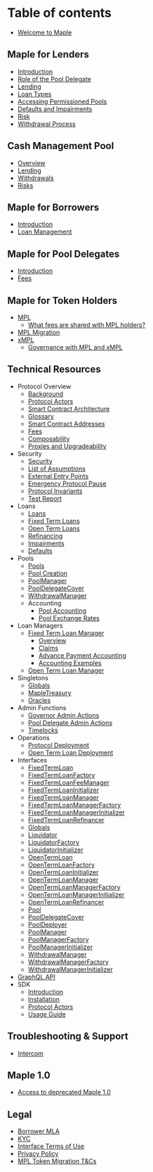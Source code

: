 # Table of contents

* [Welcome to Maple](README.md)

## Maple for Lenders

* [Introduction](maple-for-lenders/introduction.md)
* [Role of the Pool Delegate](maple-for-lenders/role-of-the-pool-delegate.md)
* [Lending](maple-for-lenders/lending.md)
* [Loan Types](maple-for-lenders/loan-types.md)
* [Accessing Permissioned Pools](maple-for-lenders/accessing-permissioned-pools.md)
* [Defaults and Impairments](maple-for-lenders/defaults-and-impairments.md)
* [Risk](maple-for-lenders/risk.md)
* [Withdrawal Process](maple-for-lenders/withdrawal-process.md)

## Cash Management Pool

* [Overview](cash-management-pool/overview.md)
* [Lending](cash-management-pool/lending.md)
* [Withdrawals](cash-management-pool/withdrawals.md)
* [Risks](cash-management-pool/risks.md)

## Maple for Borrowers

* [Introduction](maple-for-borrowers/introduction.md)
* [Loan Management](maple-for-borrowers/loan-management.md)

## Maple for Pool Delegates

* [Introduction](maple-for-pool-delegates/introduction.md)
* [Fees](maple-for-pool-delegates/fees.md)

## Maple for Token Holders

* [MPL](maple-for-token-holders/mpl-token.md)
  * [What fees are shared with MPL holders?](maple-for-token-holders/what-fees-are-shared-with-mpl-holders.md)
* [MPL Migration](maple-for-token-holders/mpl-token-migration.md)
* [xMPL](maple-for-token-holders/xmpl-token.md)
  * [Governance with MPL and xMPL](maple-for-token-holders/governance-with-mpl-and-xmpl.md)

## Technical Resources

* Protocol Overview
  * [Background](technical-resources/protocol-overview/background.md)
  * [Protocol Actors](technical-resources/protocol-overview/protocol-actors.md)
  * [Smart Contract Architecture](technical-resources/protocol-overview/smart-contract-architecture.md)
  * [Glossary](technical-resources/protocol-overview/glossary.md)
  * [Smart Contract Addresses](technical-resources/protocol-overview/smart-contract-addresses.md)
  * [Fees](technical-resources/protocol-overview/fees.md)
  * [Composability](technical-resources/protocol-overview/composability.md)
  * [Proxies and Upgradeability](technical-resources/protocol-overview/proxies-and-upgradeability.md)
* Security
  * [Security](technical-resources/security/security.md)
  * [List of Assumptions](technical-resources/security/list-of-assumptions.md)
  * [External Entry Points](technical-resources/security/external-entry-points.md)
  * [Emergency Protocol Pause](technical-resources/security/emergency-protocol-pause.md)
  * [Protocol Invariants](technical-resources/security/protocol-invariants.md)
  * [Test Report](technical-resources/security/test-report.md)
* Loans
  * [Loans](technical-resources/loans/loans.md)
  * [Fixed Term Loans](technical-resources/loans/fixed-term-loans.md)
  * [Open Term Loans](technical-resources/loans/open-term-loans.md)
  * [Refinancing](technical-resources/loans/refinancing.md)
  * [Impairments](technical-resources/loans/impairments.md)
  * [Defaults](technical-resources/loans/defaults.md)
* Pools
  * [Pools](technical-resources/pools/pools.md)
  * [Pool Creation](technical-resources/pools/pool-creation.md)
  * [PoolManager](technical-resources/pools/pool-manager.md)
  * [PoolDelegateCover](technical-resources/pools/pool-delegate-cover.md)
  * [WithdrawalManager](technical-resources/pools/withdrawal-manager.md)
  * Accounting
    * [Pool Accounting](technical-resources/pools/accounting/pool-accounting.md)
    * [Pool Exchange Rates](technical-resources/pools/accounting/pool-exchange-rates.md)
* Loan Managers
  * [Fixed Term Loan Manager](technical-resources/loan-managers/fixed-term-loan-manager/)
    * [Overview](technical-resources/loan-managers/fixed-term-loan-manager/fixed-term-loan-manager.md)
    * [Claims](technical-resources/loan-managers/fixed-term-loan-manager/fixed-term-claim-function.md)
    * [Advance Payment Accounting](technical-resources/loan-managers/fixed-term-loan-manager/advance-global-payment-accounting.md)
    * [Accounting Examples](technical-resources/loan-managers/fixed-term-loan-manager/fixed-term-lm-accounting-examples.md)
  * [Open Term Loan Manager](technical-resources/loan-managers/open-term-loan-manager/open-term-loan-manager.md)
* Singletons
  * [Globals](technical-resources/singletons/globals.md)
  * [MapleTreasury](technical-resources/singletons/maple-treasury.md)
  * [Oracles](technical-resources/singletons/oracles.md)
* Admin Functions
  * [Governor Admin Actions](technical-resources/admin-functions/governor-admin-actions.md)
  * [Pool Delegate Admin Actions](technical-resources/admin-functions/pool-delegate-admin-actions.md)
  * [Timelocks](technical-resources/admin-functions/timelocks.md)
* Operations
  * [Protocol Deployment](technical-resources/operations/protocol-deployment.md)
  * [Open Term Loan Deployment](technical-resources/operations/open-term-loan-deployment.md)
* Interfaces
  * [FixedTermLoan](technical-resources/interfaces/fixed-term-loan.md)
  * [FixedTermLoanFactory](technical-resources/interfaces/fixed-term-loan-factory.md)
  * [FixedTermLoanFeeManager](technical-resources/interfaces/fixed-term-loan-fee-manager.md)
  * [FixedTermLoanInitializer](technical-resources/interfaces/fixed-term-loan-initializer.md)
  * [FixedTermLoanManager](technical-resources/interfaces/fixed-term-loan-manager.md)
  * [FixedTermLoanManagerFactory](technical-resources/interfaces/fixed-term-loan-manager-factory.md)
  * [FixedTermLoanManagerInitializer](technical-resources/interfaces/fixed-term-loan-manager-initializer.md)
  * [FixedTermLoanRefinancer](technical-resources/interfaces/fixed-term-loan-refinancer.md)
  * [Globals](technical-resources/interfaces/globals.md)
  * [Liquidator](technical-resources/interfaces/liquidator.md)
  * [LiquidatorFactory](technical-resources/interfaces/liquidator-factory.md)
  * [LiquidatorInitializer](technical-resources/interfaces/liquidator-initializer.md)
  * [OpenTermLoan](technical-resources/interfaces/open-term-loan.md)
  * [OpenTermLoanFactory](technical-resources/interfaces/open-term-loan-factory.md)
  * [OpenTermLoanInitializer](technical-resources/interfaces/open-term-loan-initializer.md)
  * [OpenTermLoanManager](technical-resources/interfaces/open-term-loan-manager.md)
  * [OpenTermLoanManagerFactory](technical-resources/interfaces/open-term-loan-manager-factory.md)
  * [OpenTermLoanManagerInitializer](technical-resources/interfaces/open-term-loan-manager-initializer.md)
  * [OpenTermLoanRefinancer](technical-resources/interfaces/open-term-loan-refinancer.md)
  * [Pool](technical-resources/interfaces/pool.md)
  * [PoolDelegateCover](technical-resources/interfaces/pool-delegate-cover.md)
  * [PoolDeployer](technical-resources/interfaces/pool-deployer.md)
  * [PoolManager](technical-resources/interfaces/pool-manager.md)
  * [PoolManagerFactory](technical-resources/interfaces/pool-manager-factory.md)
  * [PoolManagerInitializer](technical-resources/interfaces/pool-manager-initializer.md)
  * [WithdrawalManager](technical-resources/interfaces/withdrawal-manager.md)
  * [WithdrawalManagerFactory](technical-resources/interfaces/withdrawal-manager-factory.md)
  * [WithdrawalManagerInitializer](technical-resources/interfaces/withdrawal-manager-initializer.md)
* [GraphQL API](technical-resources/graphql-api.md)
* SDK
  * [Introduction](technical-resources/sdk/introduction.md)
  * [Installation](technical-resources/sdk/installation.md)
  * [Protocol Actors](technical-resources/sdk/protocol-actors.md)
  * [Usage Guide](technical-resources/sdk/usage-guide.md)

## Troubleshooting & Support

* [Intercom](troubleshooting-and-support/intercom.md)

## Maple 1.0

* [Access to deprecated Maple 1.0](maple-1.0/maple-token-holders.md)

## Legal

* [Borrower MLA](legal/borrower-mla.md)
* [KYC](legal/kyc.md)
* [Interface Terms of Use](legal/interface-terms-of-use.md)
* [Privacy Policy](legal/privacy-policy.md)
* [MPL Token Migration T&Cs](legal/mpl-migration.md)
